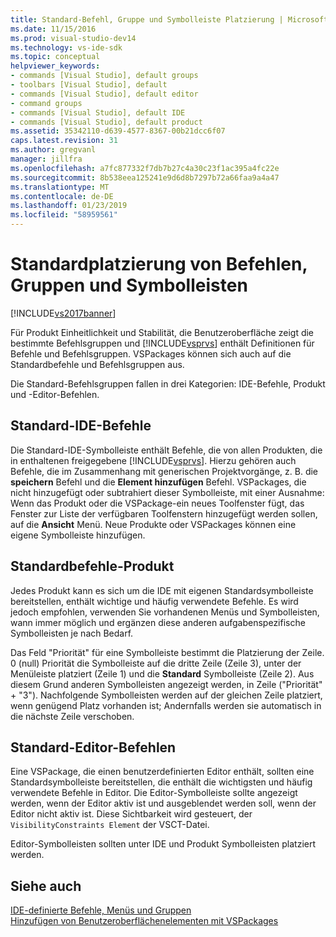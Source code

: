```yaml
---
title: Standard-Befehl, Gruppe und Symbolleiste Platzierung | Microsoft-Dokumentation
ms.date: 11/15/2016
ms.prod: visual-studio-dev14
ms.technology: vs-ide-sdk
ms.topic: conceptual
helpviewer_keywords:
- commands [Visual Studio], default groups
- toolbars [Visual Studio], default
- commands [Visual Studio], default editor
- command groups
- commands [Visual Studio], default IDE
- commands [Visual Studio], default product
ms.assetid: 35342110-d639-4577-8367-00b21dcc6f07
caps.latest.revision: 31
ms.author: gregvanl
manager: jillfra
ms.openlocfilehash: a7fc877332f7db7b27c4a30c23f1ac395a4fc22e
ms.sourcegitcommit: 8b538eea125241e9d6d8b7297b72a66faa9a4a47
ms.translationtype: MT
ms.contentlocale: de-DE
ms.lasthandoff: 01/23/2019
ms.locfileid: "58959561"
---
```

# <a name="default-command-group-and-toolbar-placement"></a>Standardplatzierung von Befehlen, Gruppen und Symbolleisten
[!INCLUDE[vs2017banner](../../includes/vs2017banner.md)]

Für Produkt Einheitlichkeit und Stabilität, die Benutzeroberfläche zeigt die bestimmte Befehlsgruppen und [!INCLUDE[vsprvs](../../includes/vsprvs-md.md)] enthält Definitionen für Befehle und Befehlsgruppen. VSPackages können sich auch auf die Standardbefehle und Befehlsgruppen aus.  
  
 Die Standard-Befehlsgruppen fallen in drei Kategorien: IDE-Befehle, Produkt und -Editor-Befehlen.  
  
## <a name="default-ide-commands"></a>Standard-IDE-Befehle  
 Die Standard-IDE-Symbolleiste enthält Befehle, die von allen Produkten, die in enthaltenen freigegebene [!INCLUDE[vsprvs](../../includes/vsprvs-md.md)]. Hierzu gehören auch Befehle, die im Zusammenhang mit generischen Projektvorgänge, z. B. die **speichern** Befehl und die **Element hinzufügen** Befehl. VSPackages, die nicht hinzugefügt oder subtrahiert dieser Symbolleiste, mit einer Ausnahme: Wenn das Produkt oder die VSPackage-ein neues Toolfenster fügt, das Fenster zur Liste der verfügbaren Toolfenstern hinzugefügt werden sollen, auf die **Ansicht** Menü. Neue Produkte oder VSPackages können eine eigene Symbolleiste hinzufügen.  
  
## <a name="default-product-commands"></a>Standardbefehle-Produkt  
 Jedes Produkt kann es sich um die IDE mit eigenen Standardsymbolleiste bereitstellen, enthält wichtige und häufig verwendete Befehle. Es wird jedoch empfohlen, verwenden Sie vorhandenen Menüs und Symbolleisten, wann immer möglich und ergänzen diese anderen aufgabenspezifische Symbolleisten je nach Bedarf.  
  
 Das Feld "Priorität" für eine Symbolleiste bestimmt die Platzierung der Zeile. 0 (null) Priorität die Symbolleiste auf die dritte Zeile (Zeile 3), unter der Menüleiste platziert (Zeile 1) und die **Standard** Symbolleiste (Zeile 2). Aus diesem Grund anderen Symbolleisten angezeigt werden, in Zeile ("Priorität" + "3"). Nachfolgende Symbolleisten werden auf der gleichen Zeile platziert, wenn genügend Platz vorhanden ist; Andernfalls werden sie automatisch in die nächste Zeile verschoben.  
  
## <a name="default-editor-commands"></a>Standard-Editor-Befehlen  
 Eine VSPackage, die einen benutzerdefinierten Editor enthält, sollten eine Standardsymbolleiste bereitstellen, die enthält die wichtigsten und häufig verwendete Befehle in Editor. Die Editor-Symbolleiste sollte angezeigt werden, wenn der Editor aktiv ist und ausgeblendet werden soll, wenn der Editor nicht aktiv ist. Diese Sichtbarkeit wird gesteuert, der `VisibilityConstraints Element` der VSCT-Datei.  
  
 Editor-Symbolleisten sollten unter IDE und Produkt Symbolleisten platziert werden.  
  
## <a name="see-also"></a>Siehe auch  
 [IDE-definierte Befehle, Menüs und Gruppen](../../extensibility/internals/ide-defined-commands-menus-and-groups.md)   
 [Hinzufügen von Benutzeroberflächenelementen mit VSPackages](../../extensibility/internals/how-vspackages-add-user-interface-elements.md)
